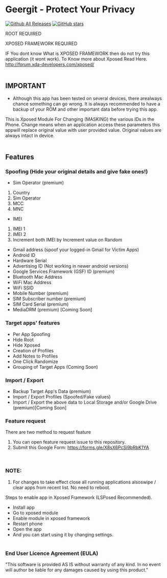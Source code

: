 # Geergit - Protect Your Privacy

[![Github All Releases](https://img.shields.io/github/downloads/Xposed-Modules-Repo/com.pyshivam.geergit/total.svg)]() [![GitHub stars](https://img.shields.io/github/stars/Xposed-Modules-Repo/com.pyshivam.geergit)](https://github.com/Xposed-Modules-Repo/com.pyshivam.geergit/stargazers)

ROOT REQUIRED

XPOSED FRAMEWORK REQUIRED

IF You dont know What is XPOSED FRAMEWORK then do not try this application (it wont work).
To Know more about Xposed Read Here.
http://forum.xda-developers.com/xposed/
<br/><br/>

## IMPORTANT

- Although this app has been tested on several devices, there arealways chance something can go wrong. It is always recommended to have a backup of your ROM and other important data before trying this app.

This is Xposed Module For Changing (MASKING) the various IDs in the Phone.
Change means when an application access these parameters this appwill replace original value with user provided value. Original values are always intact in device.
<br/><br/>

## Features

### Spoofing (Hide your original details and give fake ones!)

- Sim Operator (premium)

1. Country
2. Sim Operator
3. MCC
4. MNC

- IMEI

1. IMEI 1
2. IMEI 2
3. Increment both IMEI by Increment value on Random

- Gmail address (spoof your logged-in Gmail for Victim Apps)
- Android ID
- Hardware Serial
- Advertising ID (Not working in newer android versions)
- Google Services Framework (GSF) ID (premium)
- Bluetooth Mac Address
- WiFi Mac Address
- WiFi SSID
- Mobile Number (premium)
- SIM Subscriber number (premium)
- SIM Card Serial (premium)
- MediaDRM (premium) [Coming Soon]

### Target apps' features

- Per App Spoofing
- Hide Root
- Hide Xposed
- Creation of Profiles
- Add Notes to Profiles
- One Click Randomize
- Grouping of Target Apps (Coming Soon)

### Import / Export

- Backup Target App's Data (premium)
- Import / Export Profiles (Spoofed/Fake values)
- Import / Export the above data to Local Storage and/or Google Drive (premium)[Coming Soon]

### Feature request

There are two method to request feature

1. You can open feature request issue to this repository.
2. Submit this Google Form: https://forms.gle/X8sX6PcSi9bRbK1YA

<br/>

### NOTE:

1. For changes to take effect close all running applications alsoswipe / clear apps from recent list. No need to reboot.

Steps to enable app in Xposed Framework (LSPosed Recommended).

- Install app
- Go to xposed module
- Enable module in xposed framework
- Restart phone
- Open the app
- And you can start using it by changing settings.
  <br/><br/>

### End User Licence Agreement (EULA)

"This software is provided AS IS without warranty of any kind. In no event will author be liable for any damages caused by using this product."

